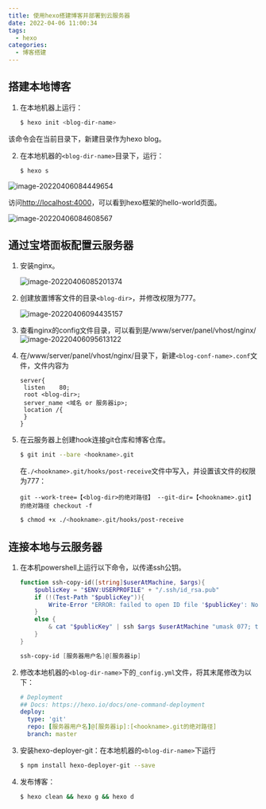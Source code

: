 ```yaml
---
title: 使用hexo搭建博客并部署到云服务器
date: 2022-04-06 11:00:34
tags:
  - hexo
categories:
  - 博客搭建
---
```


## 搭建本地博客

1. 在本地机器上运行：
    ```bash
    $ hexo init <blog-dir-name>
    ```

该命令会在当前目录下，新建<blog-dir-name>目录作为hexo blog。

2. 在本地机器的`<blog-dir-name>`目录下，运行：
    ```bash
    $ hexo s
    ```

![image-20220406084449654](https://raw.githubusercontent.com/ltlin9/note-img/master/img/2022/04/06/20220406-084458.png)

访问[http://localhost:4000](http://localhost:4000)，可以看到hexo框架的hello-world页面。

![image-20220406084608567](https://raw.githubusercontent.com/ltlin9/note-img/master/img/2022/04/06/20220406-084611.png)

## 通过宝塔面板配置云服务器

1. 安装nginx。

   ![image-20220406085201374](https://raw.githubusercontent.com/ltlin9/note-img/master/img/2022/04/06/20220406-085206.png)

2. 创建放置博客文件的目录`<blog-dir>`，并修改权限为777。

   ![image-20220406094435157](https://raw.githubusercontent.com/ltlin9/note-img/master/img/2022/04/06/20220406-110148.png)
3. 查看nginx的config文件目录，可以看到是/www/server/panel/vhost/nginx/
   ![image-20220406095613122](https://raw.githubusercontent.com/ltlin9/note-img/master/img/2022/04/06/20220406-110203.png)
4. 在/www/server/panel/vhost/nginx/目录下，新建`<blog-conf-name>.conf`文件，文件内容为
   ```nginx
   server{
   	listen    80;
   	root <blog-dir>;
   	server_name <域名 or 服务器ip>;
   	location /{
   	}
   }
   ```
5. 在云服务器上创建hook连接git仓库和博客仓库。
    ```bash
    $ git init --bare <hookname>.git
    ```
    在`./<hookname>.git/hooks/post-receive`文件中写入，并设置该文件的权限为777：
    ```shell
    git --work-tree=【<blog-dir>的绝对路径】 --git-dir=【<hookname>.git】的绝对路径 checkout -f
    ```
    
    ```bash
    $ chmod +x ./<hookname>.git/hooks/post-receive
    ```

## 连接本地与云服务器

1. 在本机powershell上运行以下命令，以传递ssh公钥。

   ```powershell
   function ssh-copy-id([string]$userAtMachine, $args){
       $publicKey = "$ENV:USERPROFILE" + "/.ssh/id_rsa.pub"
       if (!(Test-Path "$publicKey")){
           Write-Error "ERROR: failed to open ID file '$publicKey': No such file"
       }
       else {
           & cat "$publicKey" | ssh $args $userAtMachine "umask 077; test -d .ssh || mkdir .ssh ; cat >> .ssh/authorized_keys || exit 1"
       }
   }
   ```

    ```powershell
    ssh-copy-id [服务器用户名]@[服务器ip]
    ```

2. 修改本地机器的`<blog-dir-name>`下的`_config.yml`文件，将其末尾修改为以下：

   ```yaml
   # Deployment
   ## Docs: https://hexo.io/docs/one-command-deployment
   deploy:
     type: 'git'
     repo: [服务器用户名]@[服务器ip]:[<hookname>.git的绝对路径]
     branch: master
   ```

3. 安装hexo-deployer-git：在本地机器的`<blog-dir-name>`下运行

   ```bash
   $ npm install hexo-deployer-git --save
   ```

4. 发布博客：

    ```bash
    $ hexo clean && hexo g && hexo d
    ```


